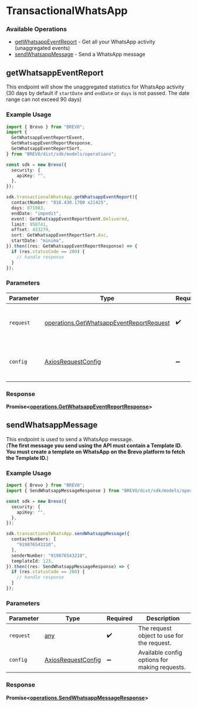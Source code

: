# TransactionalWhatsApp

### Available Operations

* [getWhatsappEventReport](#getwhatsappeventreport) - Get all your WhatsApp activity (unaggregated events)
* [sendWhatsappMessage](#sendwhatsappmessage) - Send a WhatsApp message

## getWhatsappEventReport

This endpoint will show the unaggregated statistics for WhatsApp activity (30 days by default if `startDate` and `endDate` or `days` is not passed. The date range can not exceed 90 days)

### Example Usage

```typescript
import { Brevo } from "BREVO";
import {
  GetWhatsappEventReportEvent,
  GetWhatsappEventReportResponse,
  GetWhatsappEventReportSort,
} from "BREVO/dist/sdk/models/operations";

const sdk = new Brevo({
  security: {
    apiKey: "",
  },
});

sdk.transactionalWhatsApp.getWhatsappEventReport({
  contactNumber: "816.430.1700 x21425",
  days: 871083,
  endDate: "impedit",
  event: GetWhatsappEventReportEvent.Delivered,
  limit: 958741,
  offset: 433279,
  sort: GetWhatsappEventReportSort.Asc,
  startDate: "minima",
}).then((res: GetWhatsappEventReportResponse) => {
  if (res.statusCode == 200) {
    // handle response
  }
});
```

### Parameters

| Parameter                                                                                            | Type                                                                                                 | Required                                                                                             | Description                                                                                          |
| ---------------------------------------------------------------------------------------------------- | ---------------------------------------------------------------------------------------------------- | ---------------------------------------------------------------------------------------------------- | ---------------------------------------------------------------------------------------------------- |
| `request`                                                                                            | [operations.GetWhatsappEventReportRequest](../../models/operations/getwhatsappeventreportrequest.md) | :heavy_check_mark:                                                                                   | The request object to use for the request.                                                           |
| `config`                                                                                             | [AxiosRequestConfig](https://axios-http.com/docs/req_config)                                         | :heavy_minus_sign:                                                                                   | Available config options for making requests.                                                        |


### Response

**Promise<[operations.GetWhatsappEventReportResponse](../../models/operations/getwhatsappeventreportresponse.md)>**


## sendWhatsappMessage

This endpoint is used to send a WhatsApp message. <br/>(**The first message you send using the API must contain a Template ID. You must create a template on WhatsApp on the Brevo platform to fetch the Template ID.**)

### Example Usage

```typescript
import { Brevo } from "BREVO";
import { SendWhatsappMessageResponse } from "BREVO/dist/sdk/models/operations";

const sdk = new Brevo({
  security: {
    apiKey: "",
  },
});

sdk.transactionalWhatsApp.sendWhatsappMessage({
  contactNumbers: [
    "919876543210",
  ],
  senderNumber: "919876543210",
  templateId: 123,
}).then((res: SendWhatsappMessageResponse) => {
  if (res.statusCode == 200) {
    // handle response
  }
});
```

### Parameters

| Parameter                                                    | Type                                                         | Required                                                     | Description                                                  |
| ------------------------------------------------------------ | ------------------------------------------------------------ | ------------------------------------------------------------ | ------------------------------------------------------------ |
| `request`                                                    | [any](../../models//.md)                                     | :heavy_check_mark:                                           | The request object to use for the request.                   |
| `config`                                                     | [AxiosRequestConfig](https://axios-http.com/docs/req_config) | :heavy_minus_sign:                                           | Available config options for making requests.                |


### Response

**Promise<[operations.SendWhatsappMessageResponse](../../models/operations/sendwhatsappmessageresponse.md)>**

